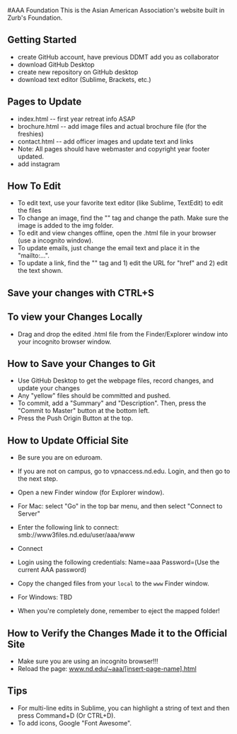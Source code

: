 #AAA Foundation
This is the Asian American Association's website built in Zurb's Foundation.

## Getting Started ##
* create GitHub account, have previous DDMT add you as collaborator
* download GitHub Desktop
* create new repository on GitHub desktop
* download text editor (Sublime, Brackets, etc.)

## Pages to Update ##
* index.html -- first year retreat info ASAP 
* brochure.html -- add image files and actual brochure file (for the freshies)
* contact.html -- add officer images and update text and links
* Note: All pages should have webmaster and copyright year footer updated.
* add instagram

## How To Edit ##
* To edit text, use your favorite text editor (like Sublime, TextEdit) to edit the files
* To change an image, find the "<src>" tag and change the path. Make sure the image is added to the img folder.
* To edit and view changes offline, open the .html file in your browser (use a incognito window).
* To update emails, just change the email text and place it in the "mailto:...".
* To update a link, find the "<a>" tag and 1) edit the URL for "href" and 2) edit the text shown.

## Save your changes with CTRL+S ##

## To view your Changes Locally ##
* Drag and drop the edited .html file from the Finder/Explorer window into your incognito browser window.

## How to Save your Changes to Git ##
* Use GitHub Desktop to get the webpage files, record changes, and update your changes
* Any "yellow" files should be committed and pushed.
* To commit, add a "Summary" and "Description". Then, press the "Commit to Master" button at the bottom left.
* Press the Push Origin Button at the top.

## How to Update Official Site ##
* Be sure you are on eduroam.
* If you are not on campus, go to vpnaccess.nd.edu. Login, and then go to the next step.
* Open a new Finder window (for Explorer window).
* For Mac: select "Go" in the top bar menu, and then select "Connect to Server"
* Enter the following link to connect: smb://www3files.nd.edu/user/aaa/www
* Connect
* Login using the following credentials: Name=aaa Password=(Use the current AAA password)
* Copy the changed files from your `local` to the `www` Finder window.
* For Windows: TBD

* When you're completely done, remember to eject the mapped folder!


## How to Verify the Changes Made it to the Official Site ##
* Make sure you are using an incognito browser!!!
* Reload the page: www.nd.edu/~aaa/[insert-page-name].html

## Tips ##
* For multi-line edits in Sublime, you can highlight a string of text and then press Command+D (Or CTRL+D).
* To add icons, Google "Font Awesome".

